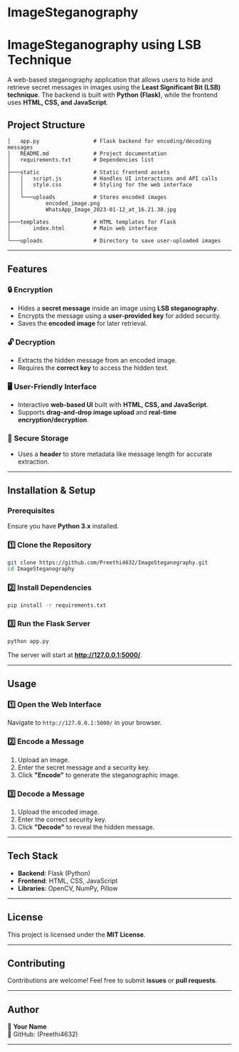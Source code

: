 # ImageSteganography
# **ImageSteganography using LSB Technique**  

A web-based steganography application that allows users to hide and retrieve secret messages in images using the **Least Significant Bit (LSB) technique**. The backend is built with **Python (Flask)**, while the frontend uses **HTML, CSS, and JavaScript**.  

## **Project Structure**  

```
│   app.py                 # Flask backend for encoding/decoding messages
│   README.md              # Project documentation
│   requirements.txt       # Dependencies list
│
├───static                 # Static frontend assets
│   │   script.js          # Handles UI interactions and API calls
│   │   style.css          # Styling for the web interface
│   │
│   └───uploads            # Stores encoded images
│           encoded_image.png
│           WhatsApp_Image_2023-01-12_at_16.21.38.jpg
│
├───templates              # HTML templates for Flask
│       index.html         # Main web interface
│
└───uploads                # Directory to save user-uploaded images
```

---

## **Features**  

### 🔒 **Encryption**  
- Hides a **secret message** inside an image using **LSB steganography**.  
- Encrypts the message using a **user-provided key** for added security.  
- Saves the **encoded image** for later retrieval.  

### 🔓 **Decryption**  
- Extracts the hidden message from an encoded image.  
- Requires the **correct key** to access the hidden text.  

### 🖥 **User-Friendly Interface**  
- Interactive **web-based UI** built with **HTML, CSS, and JavaScript**.  
- Supports **drag-and-drop image upload** and **real-time encryption/decryption**.  

### 📂 **Secure Storage**  
- Uses a **header** to store metadata like message length for accurate extraction.  

---

## **Installation & Setup**  

### **Prerequisites**  
Ensure you have **Python 3.x** installed.  

### **1️⃣ Clone the Repository**  
```sh
git clone https://github.com/Preethi4632/ImageSteganography.git
cd ImageSteganography
```

### **2️⃣ Install Dependencies**  
```sh
pip install -r requirements.txt
```

### **3️⃣ Run the Flask Server**  
```sh
python app.py
```
The server will start at **http://127.0.0.1:5000/**.  

---

## **Usage**  

### **1️⃣ Open the Web Interface**  
Navigate to `http://127.0.0.1:5000/` in your browser.  

### **2️⃣ Encode a Message**  
1. Upload an image.  
2. Enter the secret message and a security key.  
3. Click **"Encode"** to generate the steganographic image.  

### **3️⃣ Decode a Message**  
1. Upload the encoded image.  
2. Enter the correct security key.  
3. Click **"Decode"** to reveal the hidden message.  

---

## **Tech Stack**  

- **Backend**: Flask (Python)  
- **Frontend**: HTML, CSS, JavaScript  
- **Libraries**: OpenCV, NumPy, Pillow  

---

## **License**  

This project is licensed under the **MIT License**.  

---

## **Contributing**  

Contributions are welcome! Feel free to submit **issues** or **pull requests**.  

---

## **Author**  

👤 **Your Name**  
🔗 GitHub:  (Preethi4632)

---
